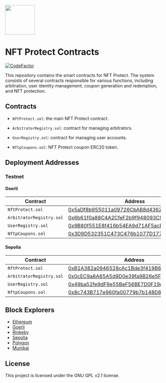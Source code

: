 <img src="https://github.com/NFT-Protect/.github/raw/main/profile/git-avatar.png" width="96">

# NFT Protect Contracts

[![CodeFactor](https://www.codefactor.io/repository/github/nftprotect/nftprotect-contracts/badge)](https://www.codefactor.io/repository/github/nftprotect/nftprotect-contracts)

This repository contains the smart contracts for NFT Protect. The system consists of several contracts responsible for various functions, including arbitration, user identity management, coupon generation and redemption, and NFT protection.

## Contracts

- `NftProtect.sol`: the main NFT Protect contract.

- `ArbitratorRegistry.sol`: contract for managing arbitrators.

- `UserRegistry.sol`: contract for managing user accounts.

- `NftpCoupons.sol`: NFT Protect coupon ERC20 token.

## Deployment Addresses

### Testnet

#### Goerli

| Contract  | Address |
| ------------- | ------------- |
| `NftProtect.sol` | [0x5aDf8b955011a09726CbAB8d43622ac1B2fB344F](https://goerli.etherscan.io/address/0x5aDf8b955011a09726CbAB8d43622ac1B2fB344F#code) |
| `ArbitratorRegistry.sol` | [0x6b61f0a88C4A2CfeF2b9f948093C95531a6B9F04](https://goerli.etherscan.io/address/0x6b61f0a88C4A2CfeF2b9f948093C95531a6B9F04#code)  |
| `UserRegistry.sol` | [0x9B80f551E8f416b54EA9d71AF5acE49aA0609aAC](https://goerli.etherscan.io/address/0x9B80f551E8f416b54EA9d71AF5acE49aA0609aAC#code) |
| `NftpCoupons.sol` | [0x3D9D532351C473C476b1077D1770f373B5f1AAc4](https://goerli.etherscan.io/address/0x3D9D532351C473C476b1077D1770f373B5f1AAc4#code) |

#### Sepolia

| Contract  | Address |
| ------------- | ------------- |
| `NftProtect.sol` | [0xB1A382a0946528cAc1Bde3f419B69809CC347613](https://sepolia.etherscan.io/address/0xB1A382a0946528cAc1Bde3f419B69809CC347613#code) |
| `ArbitratorRegistry.sol` | [0x0cEC9a8A65A5d9D0e39fa9B26e5F9dE3FDC4D7fb](https://sepolia.etherscan.io/address/0x0cEC9a8A65A5d9D0e39fa9B26e5F9dE3FDC4D7fb#code) |
| `UserRegistry.sol` | [0x49ba52fe9dF9e55BeF56BE7D0F19eF8b645D51F3](https://sepolia.etherscan.io/address/0x49ba52fe9dF9e55BeF56BE7D0F19eF8b645D51F3#code) |
| `NftpCoupons.sol` | [0x8c743B717e960fa00779b7b148D63a59009E9c9d](https://sepolia.etherscan.io/address/0x49ba52fe9dF9e55BeF56BE7D0F19eF8b645D51F3#code) |

## Block Explorers

- [Ethereum](https://etherscan.io)
- [Goerli](https://goerli.etherscan.io)
- [Rinkeby](https://rinkeby.etherscan.io)
- [Sepolia](https://sepolia.etherscan.io)
- [Polygon](https://polygonscan.com)
- [Mumbai](https://mumbai.polygonscan.com)

## License

This project is licensed under the GNU GPL v2.1 license.
